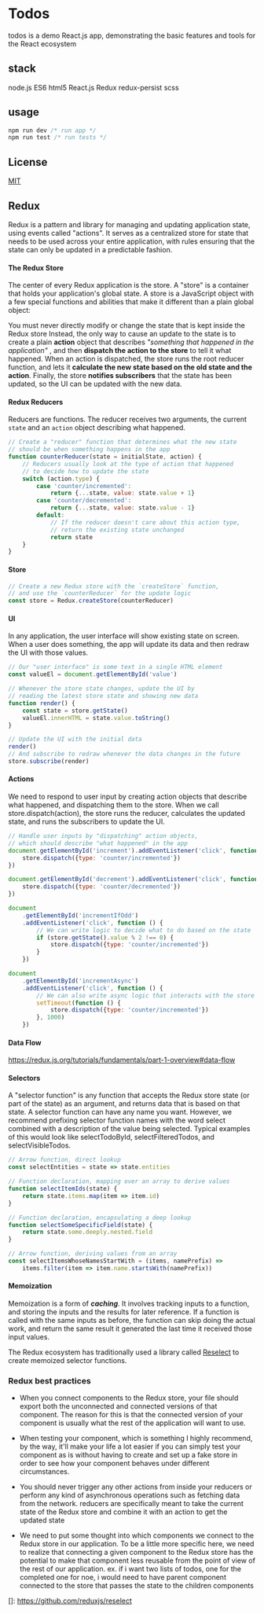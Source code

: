 # Todos

todos is a demo React.js app, demonstrating the basic features and tools for the React ecosystem

## stack

node.js ES6 html5 React.js Redux redux-persist scss

## usage

```javascript
npm run dev /* run app */
npm run test /* run tests */
```

## License

[MIT](https://choosealicense.com/licenses/mit/)

## Redux

Redux is a pattern and library for managing and updating application state, using events called "actions". It serves as
a centralized store for state that needs to be used across your entire application, with rules ensuring that the state
can only be updated in a predictable fashion.

#### The Redux Store

The center of every Redux application is the store. A "store" is a container that holds your application's global state.
A store is a JavaScript object with a few special functions and abilities that make it different than a plain global
object:

You must never directly modify or change the state that is kept inside the Redux store Instead, the only way to cause an
update to the state is to create a plain **action** object that describes _"something that happened in the application"_
, and then **dispatch the action to the store** to tell it what happened. When an action is dispatched, the store runs
the root reducer function, and lets it **calculate the new state based on the old state and the action**. Finally, the
store **notifies subscribers** that the state has been updated, so the UI can be updated with the new data.

#### Redux Reducers

Reducers are functions. The reducer receives two arguments, the current `state` and an `action` object describing what
happened.

```javascript
// Create a "reducer" function that determines what the new state
// should be when something happens in the app
function counterReducer(state = initialState, action) {
    // Reducers usually look at the type of action that happened
    // to decide how to update the state
    switch (action.type) {
        case 'counter/incremented':
            return {...state, value: state.value + 1}
        case 'counter/decremented':
            return {...state, value: state.value - 1}
        default:
            // If the reducer doesn't care about this action type,
            // return the existing state unchanged
            return state
    }
}
```

#### Store

```javascript
// Create a new Redux store with the `createStore` function,
// and use the `counterReducer` for the update logic
const store = Redux.createStore(counterReducer)
````

#### UI

In any application, the user interface will show existing state on screen. When a user does something, the app will
update its data and then redraw the UI with those values.

```javascript
// Our "user interface" is some text in a single HTML element
const valueEl = document.getElementById('value')

// Whenever the store state changes, update the UI by
// reading the latest store state and showing new data
function render() {
    const state = store.getState()
    valueEl.innerHTML = state.value.toString()
}

// Update the UI with the initial data
render()
// And subscribe to redraw whenever the data changes in the future
store.subscribe(render)
````

#### Actions

We need to respond to user input by creating action objects that describe what happened, and dispatching them to the
store. When we call store.dispatch(action), the store runs the reducer, calculates the updated state, and runs the
subscribers to update the UI.

```javascript
// Handle user inputs by "dispatching" action objects,
// which should describe "what happened" in the app
document.getElementById('increment').addEventListener('click', function () {
    store.dispatch({type: 'counter/incremented'})
})

document.getElementById('decrement').addEventListener('click', function () {
    store.dispatch({type: 'counter/decremented'})
})

document
    .getElementById('incrementIfOdd')
    .addEventListener('click', function () {
        // We can write logic to decide what to do based on the state
        if (store.getState().value % 2 !== 0) {
            store.dispatch({type: 'counter/incremented'})
        }
    })

document
    .getElementById('incrementAsync')
    .addEventListener('click', function () {
        // We can also write async logic that interacts with the store
        setTimeout(function () {
            store.dispatch({type: 'counter/incremented'})
        }, 1000)
    })
````

#### Data Flow

https://redux.js.org/tutorials/fundamentals/part-1-overview#data-flow

#### Selectors

A "selector function" is any function that accepts the Redux store state (or part of the state) as an argument, and
returns data that is based on that state. A selector function can have any name you want. However, we recommend
prefixing selector function names with the word select combined with a description of the value being selected. Typical
examples of this would look like selectTodoById, selectFilteredTodos, and selectVisibleTodos.

```javascript
// Arrow function, direct lookup
const selectEntities = state => state.entities

// Function declaration, mapping over an array to derive values
function selectItemIds(state) {
    return state.items.map(item => item.id)
}

// Function declaration, encapsulating a deep lookup
function selectSomeSpecificField(state) {
    return state.some.deeply.nested.field
}

// Arrow function, deriving values from an array
const selectItemsWhoseNamesStartWith = (items, namePrefix) =>
    items.filter(item => item.name.startsWith(namePrefix))
````

#### Memoization

Memoization is a form of _**caching**_. It involves tracking inputs to a function, and storing the inputs and the
results for later reference. If a function is called with the same inputs as before, the function can skip doing the
actual work, and return the same result it generated the last time it received those input values.

The Redux ecosystem has traditionally used a library called [Reselect](https://github.com/reduxjs/reselect) to create
memoized selector functions.

### Redux best practices

* When you connect components to the Redux store, your file should export both the unconnected and connected versions of
  that component. The reason for this is that the connected version of your component is usually what the rest of the
  application will want to use.

* When testing your component, which is something I highly recommend, by the way, it'll make your life a lot easier if
  you can simply test your component as is without having to create and set up a fake store in order to see how your
  component behaves under different circumstances.

* You should never trigger any other actions from inside your reducers or perform any kind of asynchronous operations
  such as fetching data from the network. reducers are specifically meant to take the current state of the Redux store
  and combine it with an action to get the updated state

* We need to put some thought into which components we connect to the Redux store in our application. To be a little
  more specific here, we need to realize that connecting a given component to the Redux store has the potential to make
  that component less reusable from the point of view of the rest of our application. ex. if i want two lists of todos,
  one for the completed one for noe, i would need to have parent component connected to the store that passes the state
  to the children components

[]: https://github.com/reduxjs/reselect
